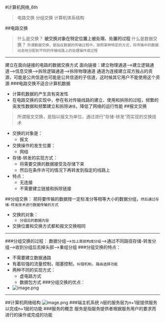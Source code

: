 #计算机网络_6th
>电路交换
>分组交换
>计算机体系结构

##电路交换
>什么是交换？
**被交换对象在特定位置上被处理、处置的过程**
>什么是数据交换？
>`所谓数据交换，是指在数据的传输过程中，按照某种特定的方式，将传输中的数据动态地分配到不同的传输线路上的处理操作或过程`

***
建立在面向链接的电路的数据交换方式
面向链接：建立物理通道-->建立逻辑通道-->信息交换-->拆除逻辑通道-->拆除物理通道
通道为连接建立双方独占的资源，可能是公共信道也可能是公共信道的子信道，这时候其它用户不能使用这个资源
###电路交换不适合计算机数据
+ 计算机数据的产生具有突发性
+ 在电路交换的实现中，参在有对传输线路的建立、使用和拆除的过程，频繁的突发性数据和频繁建立和拆除`通信`，降低了网络的运行性能
##报文交换
>所谓报文交换，是指以报文为单位，通过进行“存储-转发”而实现的交换技术

+ 交换的对象是：
	+ 报文
+ 交换操作的发生位置：
	+ 网结
+ 存储-转发的实现方式：
	+ 将需要交换的数据接受及存储下来
	+ 然后在条件许可的情况下再转发到指定的线路上
+ 特点：
	+ 无连接
	+ 不需要建立链接和拆除链接

##分组交换：
把将要传输的数据按一定标准分等相等大小的数据分组，`然后通过存储-转发技术进行数据传输的方式`
+ 交换的对象：
	+ `分组后的数据内容`
+ 交换位置和交换方式都和报文交换相同
***
###分组交换的过程：
数据分组-->`加上首部构成分组`-->通过不同路径存储-转发分组-->收到分组后去掉头部-->重组分组
###分组交换的特点：
+ 不需要建立数据通路
+ 有着较强的流量控制，阻塞控制，`纠错机制`、`路由选择功能`
+ 两种不同的实现方式：
	+ 虚电路方式
	+ 数据包方式
###分组交换的优点：
+ ![image.png](https://i.loli.net/2019/10/22/FY2jCV7TMsPQLp4.png)
***
##计算机网络结构
![image.png](https://i.loli.net/2019/10/22/pwTPF7qhimyjKav.png)
###端主机系统
n层的服务层为n+1层提供服务以完成n+1层的功能
###服务的概念
服务是指服务提供者根据服务用户的要求而进行的操作或完成的功能
